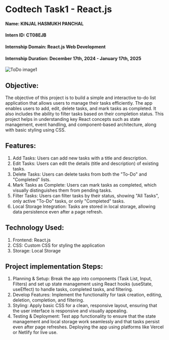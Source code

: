 
# Codtech Task1 - React.js 
#### Name: KINJAL HASMUKH PANCHAL
#### Intern ID: CT08EJB
#### Internship Domain: React.js Web Development
#### Internship Duration:  December 17th, 2024 - January 17th, 2025


![ToDo image1](https://github.com/user-attachments/assets/d6ba5e9f-8b36-40f2-827f-84a6e20a1518)


## Objective:
The objective of this project is to build a simple and interactive to-do list application that allows users to manage their tasks efficiently. The app enables users to add, edit, delete tasks, and mark tasks as completed. It also includes the ability to filter tasks based on their completion status. This project helps in understanding key React concepts such as state management, event handling, and component-based architecture, along with basic styling using CSS.
## Features:
1. Add Tasks: Users can add new tasks with a title and description.
2. Edit Tasks: Users can edit the details (title and description) of existing tasks.
3. Delete Tasks: Users can delete tasks from both the "To-Do" and "Completed" lists.
4. Mark Tasks as Complete: Users can mark tasks as completed, which visually distinguishes them from pending tasks.
5. Filter Tasks: Users can filter tasks by their status, showing "All Tasks", only active "To-Do" tasks, or only "Completed" tasks.
6. Local Storage Integration: Tasks are stored in local storage, allowing data persistence even after a page refresh.
## Technology Used:
1. Frontend: React.js
2. CSS: Custom CSS for styling the application
3. Storage: Local Storage
## Project implementation Steps:
1. Planning & Setup: Break the app into components (Task List, Input, Filters) and set up state management using React hooks (useState, useEffect) to handle tasks, completed tasks, and filtering.
2. Develop Features: Implement the functionality for task creation, editing, deletion, completion, and filtering.
3. Styling: Apply basic CSS for a clean, responsive layout, ensuring that the user interface is responsive and visually appealing.
4. Testing & Deployment: Test app functionality to ensure that the state management and local storage work seamlessly and that tasks persist even after page refreshes. Deploying the app using platforms like Vercel or Netlify for live use.
